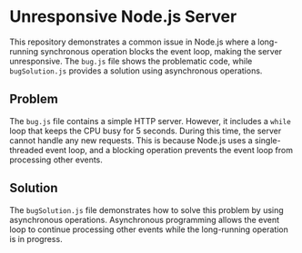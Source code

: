 # Unresponsive Node.js Server

This repository demonstrates a common issue in Node.js where a long-running synchronous operation blocks the event loop, making the server unresponsive.  The `bug.js` file shows the problematic code, while `bugSolution.js` provides a solution using asynchronous operations.

## Problem

The `bug.js` file contains a simple HTTP server.  However, it includes a `while` loop that keeps the CPU busy for 5 seconds. During this time, the server cannot handle any new requests. This is because Node.js uses a single-threaded event loop, and a blocking operation prevents the event loop from processing other events.

## Solution

The `bugSolution.js` file demonstrates how to solve this problem by using asynchronous operations.  Asynchronous programming allows the event loop to continue processing other events while the long-running operation is in progress.